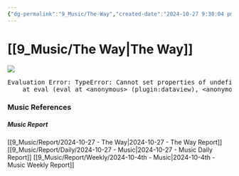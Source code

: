 ```yaml
---
{"dg-permalink":"9_Music/The-Way","created-date":"2024-10-27 9:30:04 pm","date":"2024-10-27","type":"music","tags":["music"],"aliases":null,"title":"The Way","music-url":"https://open.spotify.com/track/0S4RKPbRDA72tvKwVdXQqe","album":"Yours Truly","album-release-date":"2013-01-01","album-url":"https://open.spotify.com/album/6czdbbMtGbAkZ6ud2OMTcg","cover":"![Yours Truly](https://i.scdn.co/image/ab67616d00001e02ea28881e9e363244a4a2347b)","cover-url":"https://i.scdn.co/image/ab67616d00001e02ea28881e9e363244a4a2347b","artists":"Ariana Grande, Mac Miller","added-at":"Sun Oct 27 2024 - 오후 9:30:06","rating":"⭐⭐⭐⭐⭐⭐⭐","dg-publish":true,"permalink":"/9_Music/The-Way/","dgPassFrontmatter":true,"noteIcon":"1"}
---
```


# [[9_Music/The Way\|The Way]]
![](https://i.scdn.co/image/ab67616d00001e02ea28881e9e363244a4a2347b)


<pre class="dataview dataview-error">Evaluation Error: TypeError: Cannot set properties of undefined (setting 'innerHTML')
    at eval (eval at &lt;anonymous&gt; (plugin:dataview), &lt;anonymous&gt;:6:21)</pre>



### Music References
##### Music Report
[[9_Music/Report/2024-10-27 - The Way\|2024-10-27 - The Way Report]]
[[9_Music/Report/Daily/2024-10-27 - Music\|2024-10-27 - Music Daily Report]]
[[9_Music/Report/Weekly/2024-10-4th - Music\|2024-10-4th - Music Weekly Report]]





